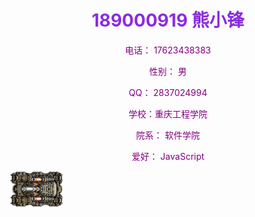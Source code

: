 <html lang="en">
<head>
    <meta charset="UTF-8">
    <title>熊小锋的个人网站</title>
</head>
<body>
    <h1 style="text-align: center; color: blueviolet;">189000919  熊小锋</h1>
    <div style="text-align: center; color: purple;">
        <p>电话： 17623438383</p>
        <p>性别： 男</p>
        <p>QQ： 2837024994</p>
        <p>学校：重庆工程学院</p>
        <p>院系： 软件学院</p>
        <p>爱好： JavaScript</p>
    </div>
    <a href = "test.html"><img src = "left.png"></a>
</body>
</html>

